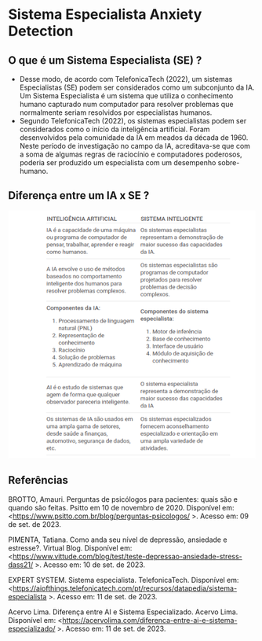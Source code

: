 # Sistema Especialista Anxiety Detection

## O que é um Sistema Especialista (SE) ?

- Desse modo, de acordo com TelefonicaTech (2022), um sistemas Especialistas (SE) podem ser considerados como um subconjunto da IA. Um Sistema Especialista é um sistema que utiliza o conhecimento humano capturado num computador para resolver problemas que normalmente seriam resolvidos por especialistas humanos.
- Segundo TelefonicaTech (2022), os sistemas especialistas podem ser considerados como o início da inteligência artificial. Foram desenvolvidos pela comunidade da IA em meados da década de 1960. Neste período de investigação no campo da IA, acreditava-se que com a soma de algumas regras de raciocínio e computadores poderosos, poderia ser produzido um especialista com um desempenho sobre-humano. 

## Diferença entre um IA x SE ?
![Alt text](assets/images/iaXse.png)


## Referências

BROTTO, Amauri. Perguntas de psicólogos para pacientes: quais são e quando são feitas. Psitto em 10 de novembro de 2020. Disponível em: <https://www.psitto.com.br/blog/perguntas-psicologos/ >. Acesso em: 09 de set. de 2023.

PIMENTA, Tatiana. Como anda seu nível de depressão, ansiedade e estresse?. Virtual Blog. Disponível em: <https://www.vittude.com/blog/test/teste-depressao-ansiedade-stress-dass21/ >. Acesso em: 10 de set. de 2023.

EXPERT SYSTEM. Sistema especialista. TelefonicaTech. Disponível em: <https://aiofthings.telefonicatech.com/pt/recursos/datapedia/sistema-especialista >. Acesso em: 11 de set. de 2023.

Acervo Lima. Diferença entre AI e Sistema Especializado. Acervo Lima. Disponível em: <https://acervolima.com/diferenca-entre-ai-e-sistema-especializado/ >. Acesso em: 11 de set. de 2023.
